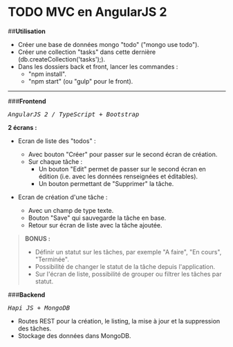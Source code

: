 # TODO MVC en AngularJS 2

##**Utilisation**

- Créer une base de données mongo "todo" ("mongo use todo").
- Créer une collection "tasks" dans cette dernière (db.createCollection('tasks');). 
- Dans les dossiers back et front, lancer les commandes :
	- "npm install".
	- "npm start" (ou "gulp" pour le front).

---------

###**Frontend**

<kbd>*AngularJS 2 / TypeScript + Bootstrap*</kbd>

**2 écrans :**

- Ecran de liste des "todos" :

	- Avec bouton "Créer" pour passer sur le second écran de création.
	- Sur chaque tâche : 
		- Un bouton "Edit" permet de passer sur le second écran en édition (i.e. avec les données renseignées et éditables).
		- Un bouton permettant de "Supprimer" la tâche.

- Ecran de création d'une tâche :

	- Avec un champ de type texte.
	- Bouton "Save" qui sauvegarde la tâche en base.
	- Retour sur écran de liste avec la tâche ajoutée.

>**BONUS :**
>
>- Définir un statut sur les tâches, par exemple "A faire", "En cours", "Terminée".
>- Possibilité de changer le statut de la tâche depuis l'application.
>- Sur l'écran de liste, possibilité de grouper ou filtrer les tâches par statut.

###**Backend**

<kbd>*Hapi JS + MongoDB*</kbd>

- Routes REST pour la création, le listing, la mise à jour et la suppression des tâches.
- Stockage des données dans MongoDB.
